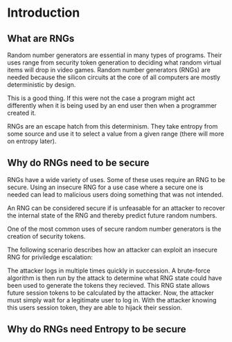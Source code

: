 # Introduction

## What are RNGs

Random number generators are essential in many types of programs.
Their uses range from security token generation to deciding what random
virtual items will drop in video games. Random number generators (RNGs) are needed
because the silicon circuits at the core of all computers are mostly deterministic by design.

This is a good thing. If this were not the case a program might act differently
when it is being used by an end user then when a programmer created it.

RNGs are an escape hatch from this determinism. They take entropy from some source
and use it to select a value from a given range (there will more on entropy later).

## Why do RNGs need to be secure

RNGs have a wide variety of uses. Some of these uses require an RNG to be secure.
Using an insecure RNG for a use case where a secure one is needed can lead to malicious users
doing something that was not intended.

An RNG can be considered secure if is unfeasable for an attacker to recover the internal 
state of the RNG and thereby predict future random numbers.

One of the most common uses of secure random number generators is the creation of security tokens.

The following scenario describes how an attacker can exploit an insecure RNG for priviledge escalation:

The attacker logs in multiple times quickly in succession. A brute-force algorithm is then run by the
attack to determine what RNG state could have been used to generate the tokens they recieved.
This RNG state allows future session tokens to be calculated by the attacker. Now, the attacker
must simply wait for a legitimate user to log in. With the attacker knowing this users session token,
they are able to hijack their session.

## Why do RNGs need Entropy to be secure
